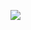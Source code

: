<img src="https://raw.githubusercontent.com/subodhk01/subodhk01/master/404.jpg" /><br>
<!-- <h1 align="center">Hey there!</h1>
<img src="https://komarev.com/ghpvc/?username=subodhk01&color=blue" />
<p align="center"><img src="https://github-readme-stats.vercel.app/api?username=subodhk01&show_icons=true&theme=radical" /></p> -->
